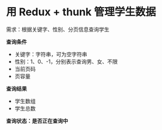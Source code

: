 # 用 Redux + thunk 管理学生数据

需求：根据关键字、性别、分页信息查询学生

**查询条件**
- 关键字：字符串，可为空字符串
- 性别：1、0、-1，分别表示查询男、女、不限
- 当前页码
- 页容量

**查询结果**
- 学生数组
- 学生总数

**查询状态：是否正在查询中**